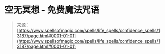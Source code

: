 <!--yml

category: 未分类

日期: 2024-06-12 18:51:30

-->

# 空无冥想 - 免费魔法咒语

> 来源：[https://www.spellsofmagic.com/spells/life_spells/confidence_spells/13187/page.html#0001-01-01](https://www.spellsofmagic.com/spells/life_spells/confidence_spells/13187/page.html#0001-01-01)
